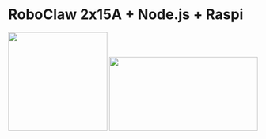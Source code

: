 # RoboClaw 2x15A + Node.js + Raspi

<img src="http://www.ionmc.com/assets/images/mc30a_v5_left.jpg" width="200" height="200" style="margin: 0 auto;" />

<img src="https://nodejs.org/static/images/logos/nodejs-new-pantone-black.png" width="300" height="150" />

